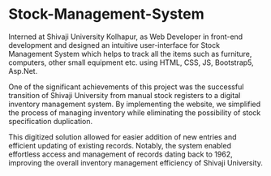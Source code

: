 # Stock-Management-System

 Interned at Shivaji University Kolhapur, as Web Developer in front-end development and
designed an intuitive user-interface for Stock Management System which helps to track all
the items such as furniture, computers, other small equipment etc. using HTML, CSS, JS, Bootstrap5, Asp.Net.

One of the significant achievements of this project was the successful transition of Shivaji
University from manual stock registers to a digital inventory management system. By
implementing the website, we simplified the process of managing inventory while
eliminating the possibility of stock specification duplication.

This digitized solution allowed for easier addition of new entries and efficient updating of
existing records. Notably, the system enabled effortless access and management of records
dating back to 1962, improving the overall inventory management efficiency of Shivaji
University.

